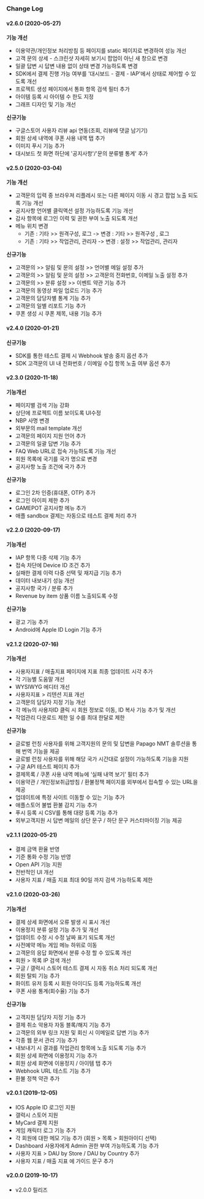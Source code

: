 ### Change Log

#### v2.6.0 (2020-05-27)

**기능 개선**

- 이용약관/개인정보 처리방침 등 페이지를 static 페이지로 변경하여 성능 개선
- 고객 문의 상세 - 스크린샷 자세히 보기시 팝업이 아닌 새 창으로 변경
- 일괄 답변 시 답변 내용 없이 상태 변경 가능하도록 변경
- SDK에서 결제 진행 가능 여부를 '대시보드 - 결제 - IAP'에서 상태로 제어할 수 있도록 개선
- 프로젝트 생성 페이지에서 통화 항목 검색 필터 추가
- 아이템 등록 시 아이템 수 한도 지정
- 그래프 디자인 및 기능 개선

**신규기능**

- 구글스토어 사용자 리뷰 api 연동(조회, 리뷰에 댓글 남기기)
- 회원 상세 내역에 쿠폰 사용 내역 탭 추가
- 이미지 푸시 기능 추가
- 대시보드 첫 화면 하단에 '공지사항'/'문의 분류별 통계' 추가

#### v2.5.0 (2020-03-04)

**기능 개선**

- 고객문의 입력 중 브라우져 리플레시 또는 다른 페이지 이동 시 경고 팝업 노출 되도록 기능 개선
- 공지사항 언어별 클릭액션 설정 가능하도록 기능 개선
- 감사 항목에 로그인 이력 및 권한 부여 노출 되도록 개선
- 메뉴 위치 변경
  - 기존 : 기타 >> 원격구성, 로그 -> 변경 : 기타 >> 원격구성 , 로그
  - 기존 : 기타 >> 작업관리, 관리자 -> 변경 : 설정 >> 작업관리, 관리자

**신규기능**
- 고객문의 >> 알림 및 문의 설정 >> 언어별 메일 설정 추가
- 고객문의 >> 알림 및 문의 설정 >> 고객문의 전화번호, 이메일 노출 설정 추가
- 고객문의 >> 분류 설정 >> 이벤트 약관 기능 추가
- 고객문의 동영상 파일 업로드 기능 추가
- 고객문의 담당자별 통계 기능 추가
- 고객문의 일별 리포트 기능 추가
- 쿠폰 생성 시 쿠폰 제목, 내용 기능 추가


#### v2.4.0 (2020-01-21)
**신규기능**
- SDK를 통한 테스트 결제 시 Webhook 발송 중지 옵션 추가
- SDK 고객문의 UI 내 전화번호 / 이메일 수집 항목 노출 여부 옵션 추가

#### v2.3.0 (2020-11-18)

**기능개선**

- 페이지별 검색 기능 강화
- 상단에 프로젝트 이름 보이도록 UI수정
- NBP 사명 변경
- 외부문의 mail template 개선
- 고객문의 페이지 지원 언어 추가
- 고객문의 일괄 답변 기능 추가
- FAQ Web URL로 접속 가능하도록 기능 개선
- 회원 목록에 국기를 국가 명으로 변경
- 공지사항 노출 조건에 국가 추가

**신규기능**

- 로그인 2차 인증(휴대폰, OTP) 추가
- 로그인 아이피 제한 추가
- GAMEPOT 공지사항 메뉴 추가
- 애플 sandbox 결제는 자동으로 테스트 결제 처리 추가


#### v2.2.0 (2020-09-17)

**기능개선**

- IAP 항목 다중 삭제 기능 추가
- 접속 차단에 Device ID 조건 추가
- 실패한 결제 이력 다중 선택 및 재지급 기능 추가
- 데이터 내보내기 성능 개선
- 공지사항 국가 / 분류 추가
- Revenue by item 상품 이름 노출되도록 수정

**신규기능**

- 광고 기능 추가
- Android에 Apple ID Login 기능 추가

#### v2.1.2 (2020-07-16)

**기능개선**

- 사용자지표 / 매출지표 페이지에 지표 최종 업데이트 시각 추가
- 각 기능별 도움말 개선
- WYSIWYG 에디터 개선
- 사용자지표 > 리텐션 지표 개선
- 고객문의 담당자 지정 기능 개선
- 각 메뉴의 사용자ID 클릭 시 회원 정보로 이동, ID 복사 기능 추가 및 개선
- 작업관리 다운로드 제한 일 수를 최대 한달로 제한

**신규기능**

- 글로벌 런칭 사용자를 위해 고객지원의 문의 및 답변을 Papago NMT 솔루션을 통해 번역 기능을 제공
- 글로벌 런칭 사용자를 위해 해당 국가 시간대로 설정이 가능하도록 기능을 지원
- 구글 API 테스트 페이지 추가
- 결제목록 / 쿠폰 사용 내역 메뉴에 ‘실패 내역 보기’ 필터 추가
- 이용약관 / 개인정보취급방침 / 환불정책 페이지를 외부에서 접속할 수 있는 URL을 제공
- 업데이트에 특정 사이트 이동할 수 있는 기능 추가
- 애플스토어 불법 환불 감지 기능 추가
- 푸시 등록 시 CSV를 통해 대량 등록 기능 추가
- 외부고객지원 시 답변 메일의 상단 문구 / 하단 문구 커스터마이징 기능 제공

#### v2.1.1 (2020-05-21)

- 결제 금액 환율 반영
- 기준 통화 수정 기능 반영
- Open API 기능 지원
- 전반적인 UI 개선
- 사용자 지표 / 매출 지표 최대 90일 까지 검색 가능하도록 제한

#### v2.1.0 (2020-03-26)

**기능개선**

- 결제 상세 화면에서 오류 발생 시 표시 개선
- 이용정지 분류 설정 기능 추가 및 개선
- 업데이트 수정 시 수정 날짜 표기 되도록 개선
- 사전예약 메뉴 게임 메뉴 하위로 이동
- 고객문의 응답 화면에서 분류 수정 할 수 있도록 개선
- 회원 > 목록 IP 검색 개선
- 구글 / 갤럭시 스토어 테스트 결제 시 자동 취소 처리 되도록 개선
- 회원 탈퇴 기능 추가
- 화이트 유저 등록 시 회원 아이디도 등록 가능하도록 개선
- 쿠폰 사용 통계(회수율) 기능 추가

**신규기능**

- 고객지원 담당자 지정 기능 추가
- 결제 취소 악용자 자동 블록/해지 기능 추가
- 고객문의 외부 링크 지원 및 회신 시 이메일로 답변 기능 추가
- 각종 웹 문서 관리 기능 추가
- 내보내기 시 결과를 작업관리 항목에 노출 되도록 기능 추가
- 회원 상세 화면에 이용정지 기능 추가
- 회원 상세 화면에 이용정지 / 아이템 탭 추가
- Webhook URL 테스트 기능 추가
- 환불 정책 약관 추가

#### v2.0.1 (2019-12-05)

- IOS Apple ID 로그인 지원
- 갤럭시 스토어 지원
- MyCard 결제 지원
- 게임 캐릭터 로그 기능 추가
- 각 회원에 대한 메모 기능 추가 (회원 > 목록 > 회원아이디 선택)
- Dashboard 사용자에게 Admin 권한 부여 가능하도록 기능 추가
- 사용자 지표 > DAU by Store / DAU by Country 추가
- 사용자 지표 / 매출 지표 에 가이드 문구 추가

#### v2.0.0 (2019-10-17)

- v2.0.0 릴리즈
